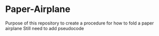 # Paper-Airplane
Purpose of this repository to create a procedure for how to fold a paper airplane
Still need to add pseudocode

